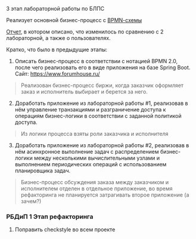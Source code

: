 3 этап лабораторной работы по БЛПС

Реализует основной бизнес-процесс с [BPMN-cхемы](./BPMN_3.svg)

[Отчет](./Сударушкин_Ярослав_Лаб3.pdf), в котором описано, что изменилось по сравнению с 2 лабораторной, а также о
пользователях.

Кратко, что было в предыдущие этапы:

1. Описать бизнес-процесс в соответствии с нотацией BPMN 2.0, после чего
   реализовать его в виде приложения на базе Spring Boot.
   Сайт: https://www.forumhouse.ru/

> Реализован бизнес-процесс биржи, когда заказчик оформляет заказ и исполнитель выбирает и берется за него.

2. Доработать приложение из лабораторной работы #1, реализовав в нём управление
   транзакциями и разграничение доступа к операциям бизнес-логики в соответствии с
   заданной политикой доступа.

> Из логики процесса взяты роли заказчика и исполнителя

3. Доработать приложение из лабораторной работы #2, реализовав в нём асинхронное
   выполнение задач с распределением бизнес-логики между несколькими вычислительными
   узлами и выполнением периодических операций с использованием планировщика задач.

> Бизнес-процесс обсуждения заказа между заказчиком и исполнителем отделен в отдельное приложение, во время рефакторинга
> не планируется затрагивать второе приложение (а зачем?)

### РБДиП 1 Этап рефакторинга

1. Поправить checkstyle во всем проекте